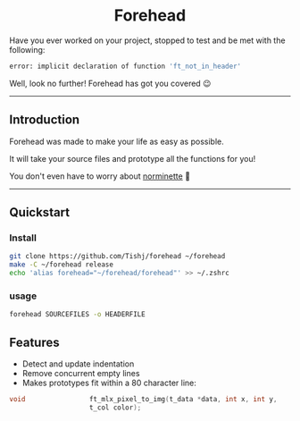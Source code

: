 # <center>Forehead</center>

Have you ever worked on your project, stopped to test and be met with the following:

```bash
error: implicit declaration of function 'ft_not_in_header'
```

Well, look no further! Forehead has got you covered :wink:
***

## Introduction

Forehead was made to make your life as easy as possible.

It will take your source files and prototype all the functions for you!

You don't even have to worry about [norminette](norme.en.pdf) :rocket:
***

## Quickstart

### Install

```bash
git clone https://github.com/Tishj/forehead ~/forehead
make -C ~/forehead release
echo 'alias forehead="~/forehead/forehead"' >> ~/.zshrc
```

### usage

```bash
forehead SOURCEFILES -o HEADERFILE
```

## Features

* Detect and update indentation
* Remove concurrent empty lines
* Makes prototypes fit within a 80 character line:

```c
void                ft_mlx_pixel_to_img(t_data *data, int x, int y,
                    t_col color);
```
